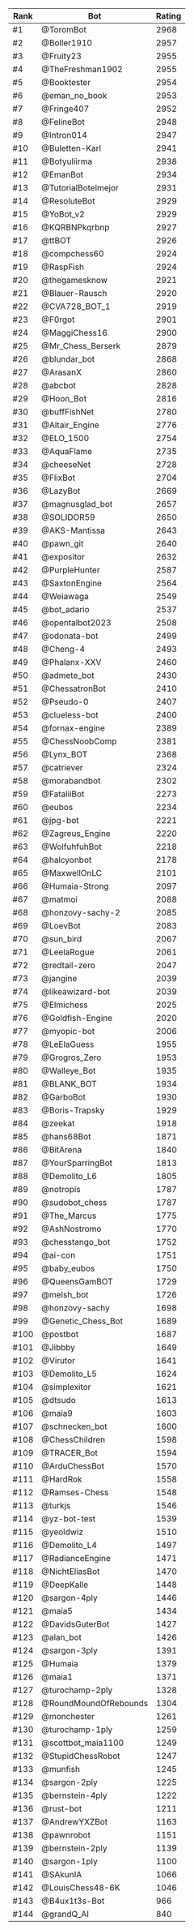 Rank|Bot|Rating
---|---|---
#1|@ToromBot|2968
#2|@Boller1910|2957
#3|@Fruity23|2955
#4|@TheFreshman1902|2955
#5|@Booktester|2954
#6|@eman_no_book|2953
#7|@Fringe407|2952
#8|@FelineBot|2948
#9|@Intron014|2947
#10|@Buletten-Karl|2941
#11|@Botyuliirma|2938
#12|@EmanBot|2934
#13|@TutorialBotelmejor|2931
#14|@ResoluteBot|2929
#15|@YoBot_v2|2929
#16|@KQRBNPkqrbnp|2927
#17|@ttBOT|2926
#18|@compchess60|2924
#19|@RaspFish|2924
#20|@thegamesknow|2921
#21|@Blauer-Rausch|2920
#22|@CVA728_BOT_1|2919
#23|@F0rgot|2901
#24|@MaggiChess16|2900
#25|@Mr_Chess_Berserk|2879
#26|@blundar_bot|2868
#27|@ArasanX|2860
#28|@abcbot|2828
#29|@Hoon_Bot|2816
#30|@buffFishNet|2780
#31|@Altair_Engine|2776
#32|@ELO_1500|2754
#33|@AquaFlame|2735
#34|@cheeseNet|2728
#35|@FlixBot|2704
#36|@LazyBot|2669
#37|@magnusglad_bot|2657
#38|@SOLIDOR59|2650
#39|@AKS-Mantissa|2643
#40|@pawn_git|2640
#41|@expositor|2632
#42|@PurpleHunter|2587
#43|@SaxtonEngine|2564
#44|@Weiawaga|2549
#45|@bot_adario|2537
#46|@opentalbot2023|2508
#47|@odonata-bot|2499
#48|@Cheng-4|2493
#49|@Phalanx-XXV|2460
#50|@admete_bot|2430
#51|@ChessatronBot|2410
#52|@Pseudo-0|2407
#53|@clueless-bot|2400
#54|@fornax-engine|2389
#55|@ChessNoobComp|2381
#56|@Lynx_BOT|2368
#57|@catriever|2324
#58|@morabandbot|2302
#59|@FataliiBot|2273
#60|@eubos|2234
#61|@jpg-bot|2221
#62|@Zagreus_Engine|2220
#63|@WolfuhfuhBot|2218
#64|@halcyonbot|2178
#65|@MaxwellOnLC|2101
#66|@Humaia-Strong|2097
#67|@matmoi|2088
#68|@honzovy-sachy-2|2085
#69|@LoevBot|2083
#70|@sun_bird|2067
#71|@LeelaRogue|2061
#72|@redtail-zero|2047
#73|@jangine|2039
#74|@likeawizard-bot|2039
#75|@Elmichess|2025
#76|@Goldfish-Engine|2020
#77|@myopic-bot|2006
#78|@LeElaGuess|1955
#79|@Grogros_Zero|1953
#80|@Walleye_Bot|1935
#81|@BLANK_BOT|1934
#82|@GarboBot|1930
#83|@Boris-Trapsky|1929
#84|@zeekat|1918
#85|@hans68Bot|1871
#86|@BitArena|1840
#87|@YourSparringBot|1813
#88|@Demolito_L6|1805
#89|@notropis|1787
#90|@sudobot_chess|1787
#91|@The_Marcus|1775
#92|@AshNostromo|1770
#93|@chesstango_bot|1752
#94|@ai-con|1751
#95|@baby_eubos|1750
#96|@QueensGamBOT|1729
#97|@melsh_bot|1726
#98|@honzovy-sachy|1698
#99|@Genetic_Chess_Bot|1689
#100|@postbot|1687
#101|@Jibbby|1649
#102|@Virutor|1641
#103|@Demolito_L5|1624
#104|@simplexitor|1621
#105|@dtsudo|1613
#106|@maia9|1603
#107|@schnecken_bot|1600
#108|@ChessChildren|1598
#109|@TRACER_Bot|1594
#110|@ArduChessBot|1570
#111|@HardRok|1558
#112|@Ramses-Chess|1548
#113|@turkjs|1546
#114|@yz-bot-test|1539
#115|@yeoldwiz|1510
#116|@Demolito_L4|1497
#117|@RadianceEngine|1471
#118|@NichtEliasBot|1470
#119|@DeepKalle|1448
#120|@sargon-4ply|1446
#121|@maia5|1434
#122|@DavidsGuterBot|1427
#123|@alan_bot|1426
#124|@sargon-3ply|1391
#125|@Humaia|1379
#126|@maia1|1371
#127|@turochamp-2ply|1328
#128|@RoundMoundOfRebounds|1304
#129|@monchester|1261
#130|@turochamp-1ply|1259
#131|@scottbot_maia1100|1249
#132|@StupidChessRobot|1247
#133|@munfish|1245
#134|@sargon-2ply|1225
#135|@bernstein-4ply|1222
#136|@rust-bot|1211
#137|@AndrewYXZBot|1163
#138|@pawnrobot|1151
#139|@bernstein-2ply|1139
#140|@sargon-1ply|1100
#141|@SAkunIA|1066
#142|@LouisChess48-6K|1046
#143|@B4ux1t3s-Bot|966
#144|@grandQ_AI|840
